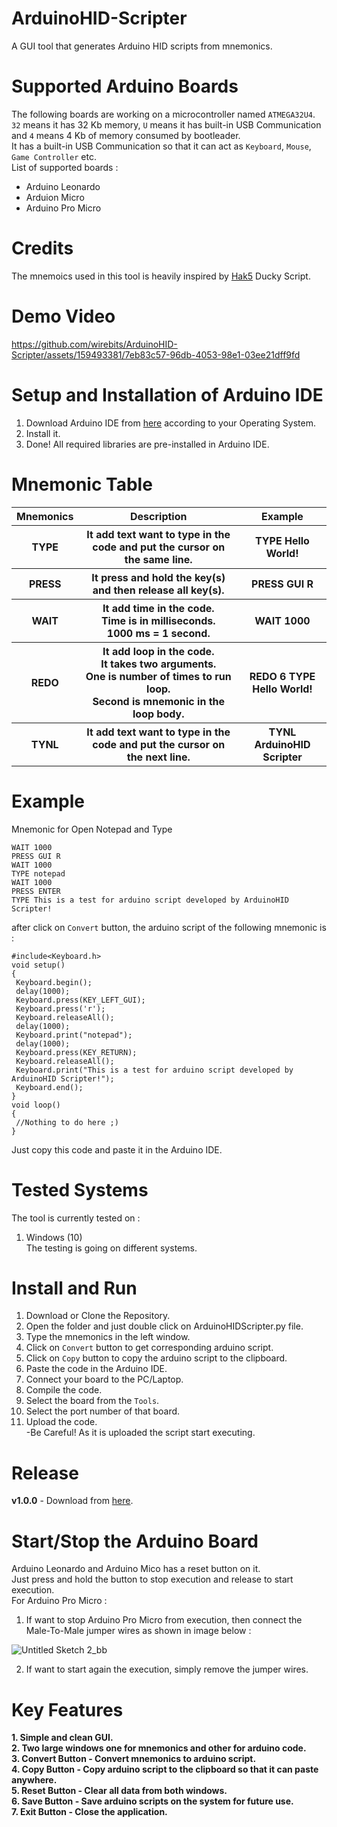 # ArduinoHID-Scripter
A GUI tool that generates Arduino HID scripts from mnemonics.

# Supported Arduino Boards
The following boards are working on a microcontroller named ```ATMEGA32U4```.<br>
```32``` means it has 32 Kb memory, ```U``` means it has built-in USB Communication and ```4``` means 4 Kb of memory consumed by bootleader.<br>
It has a built-in USB Communication so that it can act as ```Keyboard```, ```Mouse```, ```Game Controller``` etc.<br>
List of supported boards : <br>
<ul>
  <li>Arduino Leonardo</li>
  <li>Arduion Micro</li>
  <li>Arduino Pro Micro</li>
</ul>

# Credits
The mnemoics used in this tool is heavily inspired by <a href="https://github.com/hak5">Hak5</a> Ducky Script.<br>

# Demo Video

https://github.com/wirebits/ArduinoHID-Scripter/assets/159493381/7eb83c57-96db-4053-98e1-03ee21dff9fd

# Setup and Installation of Arduino IDE
1. Download Arduino IDE from <a href="https://www.arduino.cc/en/software">here</a> according to your Operating System.<br>
2. Install it.<br>
3. Done! All required libraries are pre-installed in Arduino IDE.<br>

# Mnemonic Table
<table>
 <tr>
  <th>Mnemonics</th>
  <th>Description</th>
  <th>Example</th>
 </tr>
 <tr>
  <th>TYPE</th>
  <th>It add text want to type in the code and put the cursor on the same line.</th>
  <th>TYPE Hello World!</th>
 </tr>
 <tr>
  <th>PRESS</th>
  <th>It press and hold the key(s) and then release all key(s).</th>
  <th>PRESS GUI R</th>
 </tr>
 <tr>
  <th>WAIT</th>
  <th>It add time in the code.<br>Time is in milliseconds.<br>1000 ms = 1 second.</th>
  <th>WAIT 1000</th>
 </tr>
  <tr>
  <th>REDO</th>
  <th>It add loop in the code.<br>It takes two arguments.<br>One is number of times to run loop.<br>Second is mnemonic in the loop body.</th>
  <th>REDO 6 TYPE Hello World!</th>
 </tr>
  <tr>
  <th>TYNL</th>
  <th>It add text want to type in the code and put the cursor on the next line.</th>
  <th>TYNL ArduinoHID Scripter</th>
 </tr>
</table>

# Example
Mnemonic for Open Notepad and Type

```
WAIT 1000
PRESS GUI R
WAIT 1000
TYPE notepad
WAIT 1000
PRESS ENTER
TYPE This is a test for arduino script developed by ArduinoHID Scripter!
```
after click on ```Convert``` button, the arduino script of the following mnemonic is :<br>

```
#include<Keyboard.h>
void setup()
{
 Keyboard.begin();
 delay(1000);
 Keyboard.press(KEY_LEFT_GUI);
 Keyboard.press('r');
 Keyboard.releaseAll();
 delay(1000);
 Keyboard.print("notepad");
 delay(1000);
 Keyboard.press(KEY_RETURN);
 Keyboard.releaseAll();
 Keyboard.print("This is a test for arduino script developed by ArduinoHID Scripter!");
 Keyboard.end();
}
void loop()
{
 //Nothing to do here ;)
}
```
Just copy this code and paste it in the Arduino IDE.<br>
# Tested Systems
The tool is currently tested on : <br>
1. Windows (10)<br>
The testing is going on different systems.

# Install and Run
1. Download or Clone the Repository.<br>
2. Open the folder and just double click on ArduinoHIDScripter.py file.<br>
3. Type the mnemonics in the left window.<br>
4. Click on ```Convert``` button to get corresponding arduino script.<br>
5. Click on ```Copy``` button to copy the arduino script to the clipboard.<br>
6. Paste the code in the Arduino IDE.<br>
7. Connect your board to the PC/Laptop.<br>
8. Compile the code.<br>
9. Select the board from the ```Tools```.<br>
10. Select the port number of that board.<br>
11. Upload the code.<br>
-Be Careful! As it is uploaded the script start executing.<br>

# Release
<b>v1.0.0</b> - 
Download from <a href="https://github.com/wirebits/ArduinoHID-Scripter/releases/download/v1.0.0/ArduinoHIDScripter.exe">here</a>.

# Start/Stop the Arduino Board
Arduino Leonardo and Arduino Mico has a reset button on it.<br>
Just press and hold the button to stop execution and release to start execution.<br>
For Arduino Pro Micro : <br>
1. If want to stop Arduino Pro Micro from execution, then connect the Male-To-Male jumper wires as shown in image below : <br>

![Untitled Sketch 2_bb](https://github.com/wirebits/ArduinoHID-Scripter/assets/159493381/d2b2e09b-971f-416f-ab47-31584f757970)

2. If want to start again the execution, simply remove the jumper wires.

<h1>Key Features</h1>
<b>1. Simple and clean GUI.</b><br>
<b>2. Two large windows one for mnemonics and other for arduino code.</b><br>
<b>3. Convert Button - Convert mnemonics to arduino script.</b><br>
<b>4. Copy Button - Copy arduino script to the clipboard so that it can paste anywhere.</b><br>
<b>5. Reset Button - Clear all data from both windows.</b><br>
<b>6. Save Button - Save arduino scripts on the system for future use.</b><br>
<b>7. Exit Button - Close the application.</b><br>
